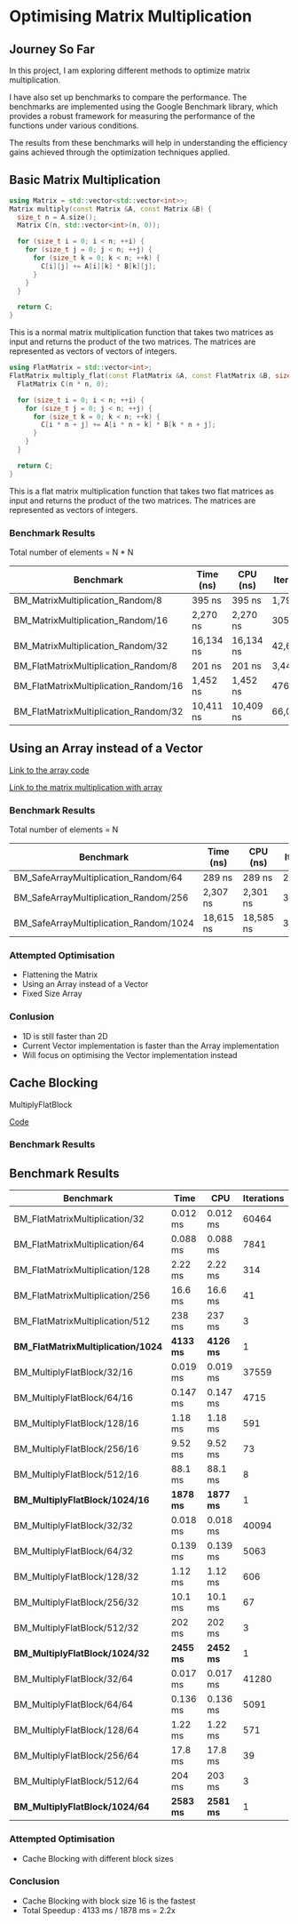# Optimising Matrix Multiplication
## Journey So Far

In this project, I am exploring different methods to optimize matrix multiplication.

I have also set up benchmarks to compare the performance. The benchmarks are implemented using the Google Benchmark library, which provides a robust framework for measuring the performance of the functions under various conditions.

The results from these benchmarks will help in understanding the efficiency gains achieved through the optimization techniques applied.

## Basic Matrix Multiplication

```cpp
using Matrix = std::vector<std::vector<int>>;
Matrix multiply(const Matrix &A, const Matrix &B) {
  size_t n = A.size();
  Matrix C(n, std::vector<int>(n, 0));

  for (size_t i = 0; i < n; ++i) {
    for (size_t j = 0; j < n; ++j) {
      for (size_t k = 0; k < n; ++k) {
        C[i][j] += A[i][k] * B[k][j];
      }
    }
  }

  return C;
}
```
This is a normal matrix multiplication function that takes two matrices as input and returns the product of the two matrices. The matrices are represented as vectors of vectors of integers.

```cpp
using FlatMatrix = std::vector<int>;
FlatMatrix multiply_flat(const FlatMatrix &A, const FlatMatrix &B, size_t n) {
  FlatMatrix C(n * n, 0);

  for (size_t i = 0; i < n; ++i) {
    for (size_t j = 0; j < n; ++j) {
      for (size_t k = 0; k < n; ++k) {
        C[i * n + j] += A[i * n + k] * B[k * n + j];
      }
    }
  }

  return C;
}
```
This is a flat matrix multiplication function that takes two flat matrices as input and returns the product of the two matrices. The matrices are represented as vectors of integers.

### Benchmark Results

Total number of elements = N * N

| Benchmark                             | Time (ns) | CPU (ns)  | Iterations |
| ------------------------------------- | --------- | --------- | ---------- |
| BM_MatrixMultiplication_Random/8      | 395 ns    | 395 ns    | 1,795,230  |
| BM_MatrixMultiplication_Random/16     | 2,270 ns  | 2,270 ns  | 305,677    |
| BM_MatrixMultiplication_Random/32     | 16,134 ns | 16,134 ns | 42,623     |
| BM_FlatMatrixMultiplication_Random/8  | 201 ns    | 201 ns    | 3,445,345  |
| BM_FlatMatrixMultiplication_Random/16 | 1,452 ns  | 1,452 ns  | 476,767    |
| BM_FlatMatrixMultiplication_Random/32 | 10,411 ns | 10,409 ns | 66,010     |

## Using an Array instead of a Vector
[Link to the array code](include/SafeArray.h)

[Link to the matrix multiplication with array](src/SafeArray.cpp)

### Benchmark Results

Total number of elements = N

| Benchmark                              | Time (ns) | CPU (ns)  | Iterations |
| -------------------------------------- | --------- | --------- | ---------- |
| BM_SafeArrayMultiplication_Random/64   | 289 ns    | 289 ns    | 2,451,525  |
| BM_SafeArrayMultiplication_Random/256  | 2,307 ns  | 2,301 ns  | 308,611    |
| BM_SafeArrayMultiplication_Random/1024 | 18,615 ns | 18,585 ns | 36,599     |

### Attempted Optimisation

- Flattening the Matrix
- Using an Array instead of a Vector
- Fixed Size Array

### Conlusion

- 1D is still faster than 2D
- Current Vector implementation is faster than the Array implementation
- Will focus on optimising the Vector implementation instead

## Cache Blocking 

MultiplyFlatBlock

[Code](src/Blocking.cpp)

### Benchmark Results
## Benchmark Results

| Benchmark                            | Time        | CPU         | Iterations |
| ------------------------------------ | ----------- | ----------- | ---------- |
| BM_FlatMatrixMultiplication/32       | 0.012 ms    | 0.012 ms    | 60464      |
| BM_FlatMatrixMultiplication/64       | 0.088 ms    | 0.088 ms    | 7841       |
| BM_FlatMatrixMultiplication/128      | 2.22 ms     | 2.22 ms     | 314        |
| BM_FlatMatrixMultiplication/256      | 16.6 ms     | 16.6 ms     | 41         |
| BM_FlatMatrixMultiplication/512      | 238 ms      | 237 ms      | 3          |
| **BM_FlatMatrixMultiplication/1024** | **4133 ms** | **4126 ms** | 1          |
| BM_MultiplyFlatBlock/32/16           | 0.019 ms    | 0.019 ms    | 37559      |
| BM_MultiplyFlatBlock/64/16           | 0.147 ms    | 0.147 ms    | 4715       |
| BM_MultiplyFlatBlock/128/16          | 1.18 ms     | 1.18 ms     | 591        |
| BM_MultiplyFlatBlock/256/16          | 9.52 ms     | 9.52 ms     | 73         |
| BM_MultiplyFlatBlock/512/16          | 88.1 ms     | 88.1 ms     | 8          |
| **BM_MultiplyFlatBlock/1024/16**     | **1878 ms** | **1877 ms** | 1          |
| BM_MultiplyFlatBlock/32/32           | 0.018 ms    | 0.018 ms    | 40094      |
| BM_MultiplyFlatBlock/64/32           | 0.139 ms    | 0.139 ms    | 5063       |
| BM_MultiplyFlatBlock/128/32          | 1.12 ms     | 1.12 ms     | 606        |
| BM_MultiplyFlatBlock/256/32          | 10.1 ms     | 10.1 ms     | 67         |
| BM_MultiplyFlatBlock/512/32          | 202 ms      | 202 ms      | 3          |
| **BM_MultiplyFlatBlock/1024/32**     | **2455 ms** | **2452 ms** | 1          |
| BM_MultiplyFlatBlock/32/64           | 0.017 ms    | 0.017 ms    | 41280      |
| BM_MultiplyFlatBlock/64/64           | 0.136 ms    | 0.136 ms    | 5091       |
| BM_MultiplyFlatBlock/128/64          | 1.22 ms     | 1.22 ms     | 571        |
| BM_MultiplyFlatBlock/256/64          | 17.8 ms     | 17.8 ms     | 39         |
| BM_MultiplyFlatBlock/512/64          | 204 ms      | 203 ms      | 3          |
| **BM_MultiplyFlatBlock/1024/64**     | **2583 ms** | **2581 ms** | 1          |

### Attempted Optimisation
- Cache Blocking with different block sizes

### Conclusion
- Cache Blocking with block size 16 is the fastest
- Total Speedup : 4133 ms / 1878 ms = 2.2x

